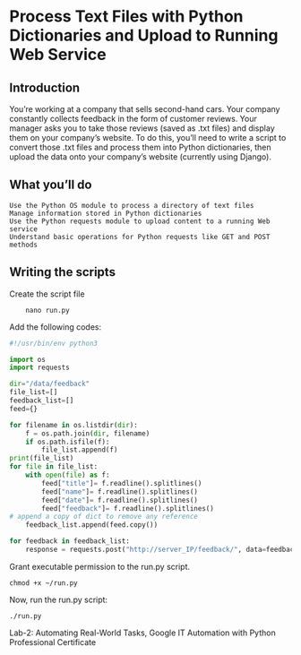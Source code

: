 # Process Text Files with Python Dictionaries and Upload to Running Web Service

## Introduction
You’re working at a company that sells second-hand cars. Your company constantly collects feedback in the form of customer reviews. Your manager asks you to take those reviews (saved as .txt files) and display them on your company’s website. To do this, you’ll need to write a script to convert those .txt files and process them into Python dictionaries, then upload the data onto your company’s website (currently using Django).

## What you’ll do
	Use the Python OS module to process a directory of text files 
	Manage information stored in Python dictionaries
	Use the Python requests module to upload content to a running Web service
	Understand basic operations for Python requests like GET and POST methods 
## Writing the scripts
Create the script file
```
	nano run.py
```

Add the following codes:

```python
#!/usr/bin/env python3

import os
import requests

dir="/data/feedback"
file_list=[]
feedback_list=[]
feed={}

for filename in os.listdir(dir):
    f = os.path.join(dir, filename)
    if os.path.isfile(f):
        file_list.append(f)
print(file_list)
for file in file_list:
    with open(file) as f:
        feed["title"]= f.readline().splitlines()
        feed["name"]= f.readline().splitlines()
        feed["date"]= f.readline().splitlines()
        feed["feedback"]= f.readline().splitlines()
# append a copy of dict to remove any reference
    feedback_list.append(feed.copy())

for feedback in feedback_list:
    response = requests.post("http://server_IP/feedback/", data=feedback)

```

Grant executable permission to the run.py script.
```
chmod +x ~/run.py
```
Now, run the run.py script:
```
./run.py
```


Lab-2: Automating Real-World Tasks, Google IT Automation with Python Professional Certificate